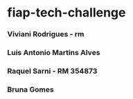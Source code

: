 # fiap-tech-challenge

### Viviani Rodrigues - rm
### Luis Antonio Martins Alves
### Raquel Sarni - RM 354873
### Bruna Gomes
